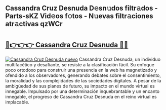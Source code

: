 ## Cassandra Cruz Desnuda D𝚎sn𝚞dos filtr𝚊dos - Parts-sKZ Vid𝚎os f𝚘tos - N𝚞evas filtr𝚊ciones atr𝚊ctivas qzWCr

# <h2><a href="http://mb9h84.tromn.icu/?c=Cassandra+Cruz+Desnuda">🔗👉👉👉 Cassandra Cruz Desnuda 🔗🔗</a></h2>

[![Cassandra Cruz Desnuda nuevo](https://i.imgur.com/pEAQMta.gif)](http://mb9h84.tromn.icu/?c=Cassandra+Cruz+Desnuda)
Cassandra Cruz Desnuda, un individuo multifacético y desafiante, se resiste a la clasificación fácil. Su enfoque poco ortodoxo para construir una presencia en la web ha magnetizado y ofendido a los observadores, generando debates sobre el consentimiento, la moralidad y las complejidades de las sociedades digitales. A pesar de la ambigüedad de sus planes de futuro, su impacto en el mundo virtual es innegable. Impulsado por una determinación inquebrantable y un encanto innegable, el progreso de Cassandra Cruz Desnuda en el reino virtual es implacable.
